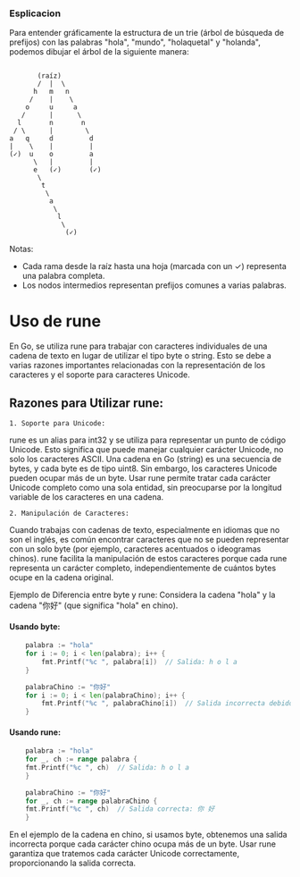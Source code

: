 
### Esplicacion
Para entender gráficamente la estructura de un trie (árbol de búsqueda de prefijos) con las palabras "hola", "mundo", "holaquetal" y "holanda", podemos dibujar el árbol de la siguiente manera:
```text

       (raíz)
       /  |  \
      h   m   n
     /    |    \
    o     u     a
   /      |      \
  l       n       n
 / \      |        \
a   q     d         d
|    \    |         |
(✓)  u    o         a
      \   |         |
      e   (✓)       (✓)
       \
        t
         \
          a
           \
            l
             \
              (✓)

```

Notas:
- Cada rama desde la raíz hasta una hoja (marcada con un ✓) representa una palabra completa.
- Los nodos intermedios representan prefijos comunes a varias palabras.


# Uso de rune
En Go, se utiliza rune para trabajar con caracteres individuales de una cadena de texto en lugar de utilizar el tipo byte o string. Esto se debe a varias razones importantes relacionadas con la representación de los caracteres y el soporte para caracteres Unicode.

## Razones para Utilizar rune:
    1. Soporte para Unicode:

rune es un alias para int32 y se utiliza para representar un punto de código Unicode. Esto significa que puede manejar cualquier carácter Unicode, no solo los caracteres ASCII.
Una cadena en Go (string) es una secuencia de bytes, y cada byte es de tipo uint8. Sin embargo, los caracteres Unicode pueden ocupar más de un byte. Usar rune permite tratar cada carácter Unicode completo como una sola entidad, sin preocuparse por la longitud variable de los caracteres en una cadena.


    2. Manipulación de Caracteres:

Cuando trabajas con cadenas de texto, especialmente en idiomas que no son el inglés, es común encontrar caracteres que no se pueden representar con un solo byte (por ejemplo, caracteres acentuados o ideogramas chinos).
rune facilita la manipulación de estos caracteres porque cada rune representa un carácter completo, independientemente de cuántos bytes ocupe en la cadena original.


Ejemplo de Diferencia entre byte y rune:
Considera la cadena "hola" y la cadena "你好" (que significa "hola" en chino).

#### Usando byte:
```go
    palabra := "hola"
    for i := 0; i < len(palabra); i++ {
        fmt.Printf("%c ", palabra[i])  // Salida: h o l a 
    }
    
    palabraChino := "你好"
    for i := 0; i < len(palabraChino); i++ {
        fmt.Printf("%c ", palabraChino[i])  // Salida incorrecta debido a que cada carácter chino ocupa más de un byte
    }
```




#### Usando rune:
```go
    palabra := "hola"
    for _, ch := range palabra {
    fmt.Printf("%c ", ch)  // Salida: h o l a 
    }
    
    palabraChino := "你好"
    for _, ch := range palabraChino {
    fmt.Printf("%c ", ch)  // Salida correcta: 你 好 
    }

```


En el ejemplo de la cadena en chino, si usamos byte, obtenemos una salida incorrecta porque cada carácter chino ocupa más de un byte. Usar rune garantiza que tratemos cada carácter Unicode correctamente, proporcionando la salida correcta.